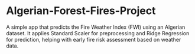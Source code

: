 # Algerian-Forest-Fires-Project
A simple app that predicts the Fire Weather Index (FWI) using an Algerian dataset. It applies Standard Scaler for preprocessing and Ridge Regression for prediction, helping with early fire risk assessment based on weather data.
